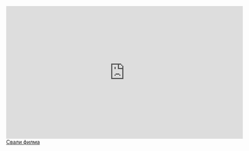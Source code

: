 <html lang="bg-BG" class="">
<head>
<meta charset="UTF-8">
<meta name="viewport" content="width=device-width, initial-scale=1">
</head>
<body>

<iframe src="https://drive.google.com/file/d/1P-clI-LEuoEFEIUB8NlHfeqjTWD5CYwA/preview" width="640" height="360" frameborder="0" allowfullscreen=""></iframe>
            <div class="right">
			<a href="https://drive.google.com/uc?id=1P-clI-LEuoEFEIUB8NlHfeqjTWD5CYwA&amp;export=download" target="_blank" download="" class="btn btn-default ct-gradient bt-action metadata-font font-size-1"><span>Свали филма</span></a>
            </div>
</body>
</html>
